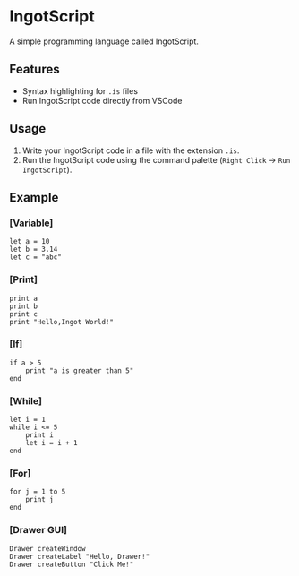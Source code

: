 # IngotScript

A simple programming language called IngotScript.

## Features

- Syntax highlighting for `.is` files
- Run IngotScript code directly from VSCode

## Usage

1. Write your IngotScript code in a file with the extension `.is`.
2. Run the IngotScript code using the command palette (`Right Click` -> `Run IngotScript`).

## Example

### [Variable]
```ingotscript
let a = 10
let b = 3.14
let c = "abc"
```

### [Print]
```ingotscript
print a
print b
print c
print "Hello,Ingot World!"
```

### [If]
```ingotscript
if a > 5
    print "a is greater than 5"
end
```

### [While]
```ingotscript
let i = 1
while i <= 5
    print i
    let i = i + 1
end
```

### [For]
```ingotscript
for j = 1 to 5
    print j
end
```

### [Drawer GUI]
```ingotscript
Drawer createWindow
Drawer createLabel "Hello, Drawer!"
Drawer createButton "Click Me!"
```
